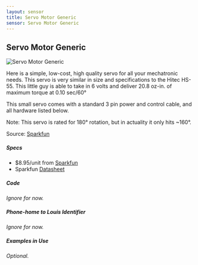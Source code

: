 ```yaml
---
layout: sensor
title: Servo Motor Generic
sensor: Servo Motor Generic
---
```

##	Servo Motor Generic

![Servo Motor Generic](https://dlnmh9ip6v2uc.cloudfront.net//images/products/9/0/6/5/09065-01a.jpg)

Here is a simple, low-cost, high quality servo for all your mechatronic needs. This servo is very similar in size and specifications to the Hitec HS-55. This little guy is able to take in 6 volts and deliver 20.8 oz-in. of maximum torque at 0.10 sec/60°

This small servo comes with a standard 3 pin power and control cable, and all hardware listed below.

Note: This servo is rated for 180° rotation, but in actuality it only hits ~160°.

Source: [Sparkfun](https://www.sparkfun.com/products/9065)



##### Specs

*	$8.95/unit from [Sparkfun](https://www.sparkfun.com/products/9065)
*	Sparkfun [Datasheet](http://dlnmh9ip6v2uc.cloudfront.net/datasheets/Robotics/Small%20Servo%20-%20ROB-09065.pdf)



##### Code

_Ignore for now._

##### Phone-home to Louis Identifier

_Ignore for now._

##### Examples in Use

_Optional._
